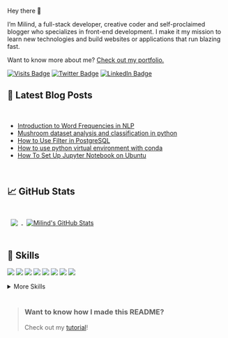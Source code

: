 <!--[![Milind's GitHub Banner](./assets/GitHubHeader.png)](https://milindsoorya.site)-->

Hey there 👋

I’m Milind, a full-stack developer, creative coder and self-proclaimed blogger who specializes in front-end development. I make it my mission to learn new technologies and build websites or applications that run blazing fast.

Want to know more about me? [Check out my portfolio.](https://milindsoorya.site/)

[![Visits Badge](https://badges.pufler.dev/visits/milindsoorya/milindsoorya)](https://milindsoorya.site/)
[![Twitter Badge](https://img.shields.io/badge/Twitter-Profile-informational?style=flat&logo=twitter&logoColor=white&color=1CA2F1)](https://twitter.com/milindsoorya)
[![LinkedIn Badge](https://img.shields.io/badge/LinkedIn-Profile-informational?style=flat&logo=linkedin&logoColor=white&color=0D76A8)](https://www.linkedin.com/in/milindsoorya/)

## 📝 Latest Blog Posts

<br>

<!-- BLOG-POST-LIST:START -->
- [Introduction to Word Frequencies in NLP](https://milindsoorya.site/blog/introduction-to-word-frequencies-in-nlp)
- [Mushroom dataset analysis and classification in python](https://milindsoorya.site/blog/mushroom-dataset-analysis-and-classification-python)
- [How to Use Filter in PostgreSQL](https://milindsoorya.site/blog/how-to-use-filter-in-postgresql)
- [How to use python virtual environment with conda](https://milindsoorya.site/blog/how-to-use-virtual-environment-with-conda)
- [How To Set Up Jupyter Notebook on Ubuntu](https://milindsoorya.site/blog/how-to-Set-up-jupyter-notebook-with-python-3-on-ubuntu-20.04)
<!-- BLOG-POST-LIST:END -->

<br>

## &#x1f4c8; GitHub Stats

<br>

<a href="https://github.com/milindsoorya">
  <img align="center" style="margin:0.5rem" src="https://github-readme-stats.vercel.app/api/top-langs/?username=milindsoorya&hide=html,css&title_color=ffffff&text_color=c9cacc&icon_color=4AB197&bg_color=1A2B34" />
</a>

<a href="https://github.com/milindsoorya">
  <img align="center" style="margin:0.5rem" src="https://github-readme-stats.vercel.app/api?username=milindsoorya&show_icons=true&line_height=27&count_private=true&title_color=ffffff&text_color=c9cacc&icon_color=4AB097&bg_color=1A2B34" alt="Milind's GitHub Stats" />
</a>

<br>
<br>

## 💼 Skills

![](https://img.shields.io/badge/Code-React-informational?style=flat&logo=react&logoColor=white&color=4AB197)
![](https://img.shields.io/badge/Code-Redux-informational?style=flat&logo=Redux&logoColor=white&color=4AB197)
![](https://img.shields.io/badge/Code-JavaScript-informational?style=flat&logo=JavaScript&logoColor=white&color=4AB197)
![](https://img.shields.io/badge/Code-TypeScript-informational?style=flat&logo=TypeScript&logoColor=white&color=4AB197)
![](https://img.shields.io/badge/Code-CSharp-informational?style=flat&logo=c-sharp&logoColor=white&color=4AB197)
![](https://img.shields.io/badge/Code-.NET-informational?style=flat&logo=.net&logoColor=white&color=4AB197)
![](https://img.shields.io/badge/Code-MongoDB-informational?style=flat&logo=MongoDB&logoColor=white&color=4AB197)
![](https://img.shields.io/badge/Code-MySQL-informational?style=flat&logo=MySQL&logoColor=white&color=4AB197)

<details>
<summary>More Skills</summary>
<br>

![](https://img.shields.io/badge/Style-CSS-informational?style=flat&logo=css3&logoColor=white&color=4AB197)
![](https://img.shields.io/badge/Style-Tailwind-informational?style=flat&logo=Tailwind-CSS&logoColor=white&color=4AB197)
![](https://img.shields.io/badge/Style-Sass-informational?style=flat&logo=Sass&logoColor=white&color=4AB197)

<br>
 
![](https://img.shields.io/badge/Test-Jest-informational?style=flat&logo=jest&logoColor=white&color=4AB197) 
![](https://img.shields.io/badge/Test-Cypress-informational?style=flat&logo=Cypress&logoColor=white&color=4AB197)

<br>

![](https://img.shields.io/badge/Tools-Docker-informational?style=flat&logo=docker&logoColor=white&color=4AB197)
![](https://img.shields.io/badge/Tools-NGINX-informational?style=flat&logo=nginx&logoColor=white&color=4AB197)
![](https://img.shields.io/badge/Tools-Netlify-informational?style=flat&logo=netlify&logoColor=white&color=4AB197)
![](https://img.shields.io/badge/Tools-Actions-informational?style=flat&logo=github-actions&logoColor=white&color=4AB197)
![](https://img.shields.io/badge/Tools-NPM-informational?style=flat&logo=npm&logoColor=white&color=4AB197)
![](https://img.shields.io/badge/Tools-Postman-informational?style=flat&logo=Postman&logoColor=white&color=4AB197)
![](https://img.shields.io/badge/Tools-Photoshop-informational?style=flat&logo=Adobe-Photoshop&logoColor=white&color=4AB197)
![](https://img.shields.io/badge/Tools-Illustrator-informational?style=flat&logo=Adobe-Illustrator&logoColor=white&color=4AB197)
![](https://img.shields.io/badge/Tools-AdobeXD-informational?style=flat&logo=Adobe-XD&logoColor=white&color=4AB197)
![](https://img.shields.io/badge/Tools-GitHub-informational?style=flat&logo=GitHub&logoColor=white&color=4AB197)
![](https://img.shields.io/badge/Tools-GitLab-informational?style=flat&logo=GitLab&logoColor=white&color=4AB197)
![](https://img.shields.io/badge/Tools-Jira-informational?style=flat&logo=Jira-Software&logoColor=white&color=4AB197)

</details>

<br>

> ### Want to know how I made this README?
>
> Check out my [tutorial](https://milindsoorya.site/)!

<!--
**milindsoorya/milindsoorya** is a ✨ _special_ ✨ repository because its `README.md` (this file) appears on your GitHub profile.

Here are some ideas to get you started:

- 🔭 I’m currently working on ...
- 🌱 I’m currently learning ...
- 👯 I’m looking to collaborate on ...
- 🤔 I’m looking for help with ...
- 💬 Ask me about ...
- 📫 How to reach me: ...
- 😄 Pronouns: ...
- ⚡ Fun fact: ...
-->

